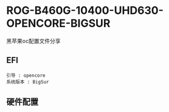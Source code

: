 # ROG-B460G-10400-UHD630-OPENCORE-BIGSUR
黑苹果oc配置文件分享

## EFI
```text
引导 : opencore
系统版本 : BigSur
```

## 硬件配置
